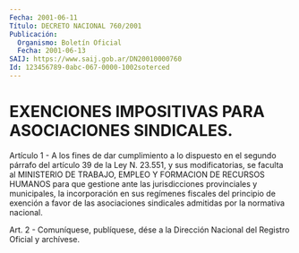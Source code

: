 ```yaml
---
Fecha: 2001-06-11
Título: DECRETO NACIONAL 760/2001
Publicación:
  Organismo: Boletín Oficial
  Fecha: 2001-06-13
SAIJ: https://www.saij.gob.ar/DN20010000760
Id: 123456789-0abc-067-0000-1002soterced
---
```

# EXENCIONES IMPOSITIVAS PARA ASOCIACIONES SINDICALES.

<a id="1"></a>
Artículo 1 - A los  fines de dar cumplimiento a lo dispuesto en el segundo  párrafo del artículo  39  de  la  Ley  N. 23.551,  y  sus modificatorias,  se  faculta  al  MINISTERIO  DE  TRABAJO, EMPLEO Y FORMACION DE RECURSOS HUMANOS para que gestione ante las jurisdicciones provinciales y municipales, la incorporación  en sus regímenes  fiscales  del  principio  de  exención  a  favor  de las asociaciones   sindicales  admitidas  por  la  normativa  nacional.

<a id="2"></a>
Art. 2 - Comuníquese, publíquese, dése a la Dirección Nacional del Registro Oficial y archívese.